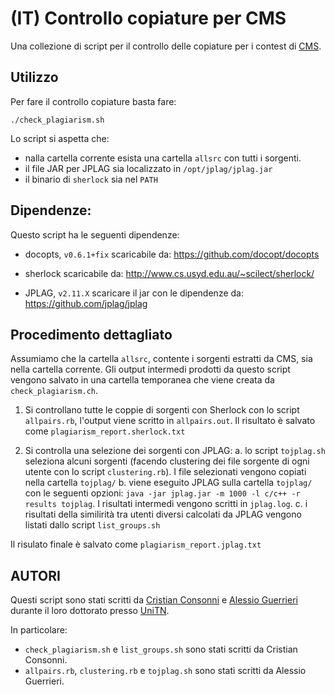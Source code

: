 # (IT) Controllo copiature per CMS

Una collezione di script per il controllo delle copiature per i contest di [CMS](https://github.com/cms-dev/cms).

## Utilizzo

Per fare il controllo copiature basta fare:
```
./check_plagiarism.sh
```

Lo script si aspetta che:
  * nalla cartella corrente esista una cartella `allsrc` con tutti i sorgenti.
  * il file JAR per JPLAG sia localizzato in `/opt/jplag/jplag.jar`
  * il binario di `sherlock` sia nel `PATH`

## Dipendenze:

Questo script ha le seguenti dipendenze:
  * docopts, `v0.6.1+fix`
    scaricabile da: https://github.com/docopt/docopts

  * sherlock
    scaricabile da: http://www.cs.usyd.edu.au/~scilect/sherlock/

  * JPLAG, `v2.11.X`
    scaricare il jar con le dipendenze da: https://github.com/jplag/jplag

## Procedimento dettagliato

Assumiamo che la cartella `allsrc`, contente i sorgenti estratti da CMS, sia nella cartella corrente. Gli output intermedi prodotti da questo script vengono salvato in una cartella temporanea che viene creata da `check_plagiarism.ch`.

1. Si controllano tutte le coppie di sorgenti con Sherlock con lo script `allpairs.rb`, l'output viene scritto in `allpairs.out`. Il risultato è salvato come `plagiarism_report.sherlock.txt`

2. Si controlla una selezione dei sorgenti con JPLAG:
   a. lo script `tojplag.sh` seleziona alcuni sorgenti (facendo clustering dei file sorgente di ogni utente con lo script `clustering.rb`). I file selezionati vengono copiati nella cartella `tojplag/`
   b. viene eseguito JPLAG sulla cartella `tojplag/` con le seguenti opzioni: `java -jar jplag.jar -m 1000 -l c/c++ -r results tojplag`. I risultati intermedi vengono scritti in `jplag.log`.
   c. i risultati della similirità tra utenti diversi calcolati da JPLAG vengono listati dallo script `list_groups.sh`

Il risulato finale è salvato come `plagiarism_report.jplag.txt`

## AUTORI

Questi script sono stati scritti da [Cristian Consonni](https://disi.unitn.it/~consonni/) e [Alessio Guerrieri](http://www.science.unitn.it/~guerrieri/main.html) durante il loro dottorato presso [UniTN](https://www.unitn.it).

In particolare:
* `check_plagiarism.sh` e `list_groups.sh` sono stati scritti da Cristian Consonni.
* `allpairs.rb`, `clustering.rb` e `tojplag.sh` sono stati scritti da Alessio Guerrieri.